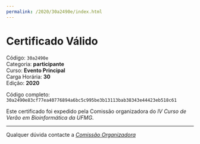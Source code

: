 ```yaml
---
permalink: /2020/30a2490e/index.html
---
```


# Certificado Válido

Código: `30a2490e`<br>
Categoria: **participante**<br>
Curso: **Evento Principal**<br>
Carga Horária: **30**<br>
Edição: **2020**<br>


Código completo: `30a2490e83cf77ea40776894a6bc5c995be3b13113bab38343e44423eb518c61`


Este certificado foi expedido pela Comissão organizadora do *IV Curso de Verão em Bioinformática da UFMG*.

----

Qualquer dúvida contacte a [_Comissão Organizadora_](<mailto:cursobioinfoufmg@gmail.com$subject=[Certificados]>)

